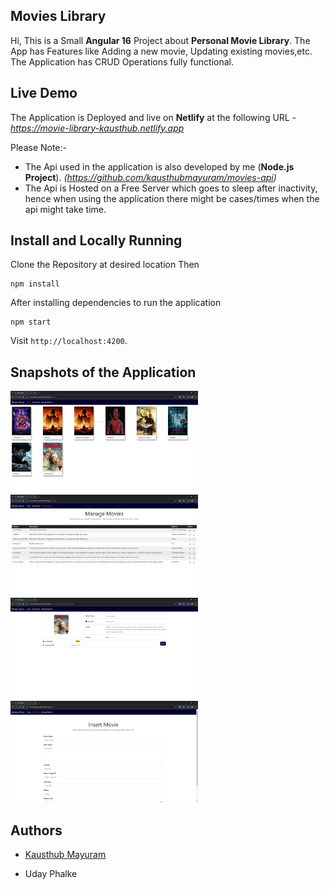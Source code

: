 ## Movies Library

Hi, This is a Small **Angular 16** Project about **Personal Movie Library**. The App has Features like Adding a new movie, Updating existing movies,etc.
The Application has CRUD Operations fully functional.

## Live Demo

The Application is Deployed and live on **Netlify** at the following URL - *https://movie-library-kausthub.netlify.app*

Please Note:-
 - The Api used in the application is also developed by me (**Node.js Project**). *(https://github.com/kausthubmayuram/movies-api)*
 - The Api is Hosted on a Free Server which goes to sleep after inactivity, hence when using the application there might be cases/times when the api might take time.
 
## Install and Locally Running
Clone the Repository at desired location
Then

    npm install
   
   After installing dependencies to run the application

    npm start
    
   Visit `http://localhost:4200`.
## Snapshots of the Application

<img src="https://github.com/kausthubmayuram/movie-library/blob/main/src/assets/images/Home.PNG?raw=true" width="300"  /> <img src="https://github.com/kausthubmayuram/movie-library/blob/main/src/assets/images/Manage.PNG?raw=true" width="300"  /> <img src="https://github.com/kausthubmayuram/movie-library/blob/main/src/assets/images/Details.PNG?raw=true" width="300"  /> <img src="https://github.com/kausthubmayuram/movie-library/blob/main/src/assets/images/Add.PNG?raw=true" width="300"  />

## Authors

- [Kausthub Mayuram](https://github.com/kausthubmayuram)

- Uday Phalke
